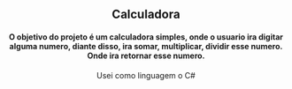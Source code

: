 <h2 align="center">Calculadora</h2>
<h4 align="center">O objetivo do projeto é um calculadora simples, onde o usuario ira digitar alguma numero, diante disso, ira somar, multiplicar, dividir esse numero. Onde ira retornar esse numero.</h4>
<p align="center">Usei como linguagem o C#</p>
